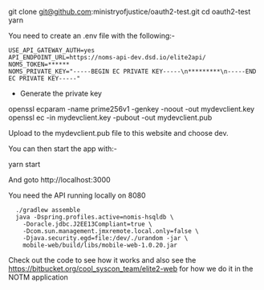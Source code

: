 git clone git@github.com:ministryofjustice/oauth2-test.git
cd oauth2-test
yarn


You need to create an .env file with the following:-

    USE_API_GATEWAY_AUTH=yes
    API_ENDPOINT_URL=https://noms-api-dev.dsd.io/elite2api/
    NOMS_TOKEN=******
    NOMS_PRIVATE_KEY="-----BEGIN EC PRIVATE KEY-----\n*********\n-----END EC PRIVATE KEY-----"
    

- Generate the private key

openssl ecparam -name prime256v1 -genkey -noout -out mydevclient.key 
openssl ec -in mydevclient.key -pubout -out mydevclient.pub

Upload to the mydevclient.pub file to this website and choose dev.


You can then start the app with:-

yarn start

And goto http://localhost:3000


You need the API running locally on 8080

      ./gradlew assemble
      java -Dspring.profiles.active=nomis-hsqldb \
        -Doracle.jdbc.J2EE13Compliant=true \
        -Dcom.sun.management.jmxremote.local.only=false \
        -Djava.security.egd=file:/dev/./urandom -jar \
        mobile-web/build/libs/mobile-web-1.0.20.jar


Check out the code to see how it works and also see the https://bitbucket.org/cool_syscon_team/elite2-web for how we do it in the NOTM application
